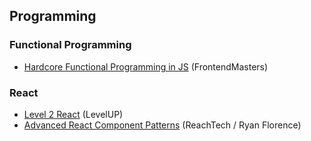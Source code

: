 ## Programming

### Functional Programming

* [Hardcore Functional Programming in JS](https://frontendmasters.com/courses/functional-javascript/) (FrontendMasters)

### React

* [Level 2 React](https://www.leveluptutorials.com/tutorials/level-2-react) (LevelUP)
* [Advanced React Component Patterns](https://reach.tech/courses) (ReachTech / Ryan Florence)
